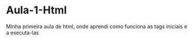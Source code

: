 # Aula-1-Html
Minha primeira aula de html, onde aprendi como funciona as tags iniciais e a executa-las

